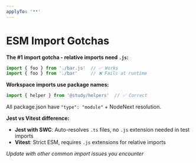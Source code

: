 ```yaml
---
applyTo: '**'
---
```


# ESM Import Gotchas

**The #1 import gotcha - relative imports need `.js`:**
```typescript
import { foo } from './bar.js'  // ✅ Works
import { foo } from './bar'     // ❌ Fails at runtime
```

**Workspace imports use package names:**
```typescript
import { helper } from '@study/helpers'  // ✅ Correct
```

All package.json have `"type": "module"` + NodeNext resolution.

**Jest vs Vitest difference:**
- **Jest with SWC**: Auto-resolves `.ts` files, no `.js` extension needed in test imports
- **Vitest**: Strict ESM, requires `.js` extensions for relative imports

*Update with other common import issues you encounter*
